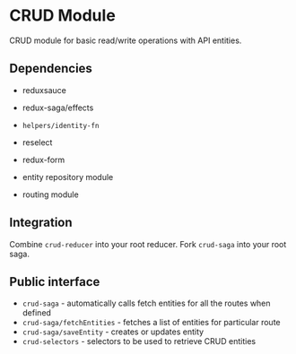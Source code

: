 # CRUD Module

CRUD module for basic read/write operations with API entities.

## Dependencies

  - reduxsauce
  - redux-saga/effects
  - `helpers/identity-fn`
  - reselect
  - redux-form


  - entity repository module
  - routing module

## Integration

Combine `crud-reducer` into your root reducer. Fork `crud-saga` into your root saga.

## Public interface

- `crud-saga` - automatically calls fetch entities for all the routes when defined
- `crud-saga/fetchEntities` - fetches a list of entities for particular route
- `crud-saga/saveEntity` - creates or updates entity
- `crud-selectors` - selectors to be used to retrieve CRUD entities